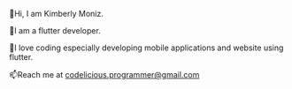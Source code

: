 👋Hi, I am Kimberly Moniz. 

👀I am a flutter developer. 

💞️I love coding especially developing mobile applications and website using flutter.

📫Reach me at codelicious.programmer@gmail.com 


